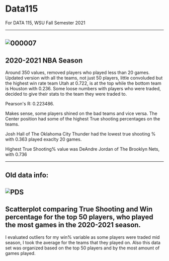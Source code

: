 # Data115
For DATA 115, WSU Fall Semester 2021

-------------------------------------------------------------------------------------------------------------------------------------
![000007](https://user-images.githubusercontent.com/91152880/144478800-318a665b-281c-4d7c-88bf-d201c72a5d75.png)
-------------------------------------------------------------------------------------------------------------------------------------
2020-2021 NBA Season
----------------------------------------------------------------------------------------------------------------------------------------
Around 350 values, removed players who played less than 20 games. 
Updated version with all the teams, not just 50 players, little convoluded but the highest win rate team Utah at 0.722, is at the top while the bottom team is Houston with 0.236. 
Some loose numbers with players who were traded, decided to give their stats to the team they were traded to.

 Pearson's R: 0.223486.

Makes sense, some players shined on the bad teams and vice versa.
The Center position had some of the highest True shooting percentages on the teams.

Josh Hall of The Oklahoma City Thunder had the lowest true shooting % with 0.363 played exaclty 20 games.

Highest True Shooting% value was DeAndre Jordan of The Brooklyn Nets, with 0.736

-----------------------------------------------------------------------------------------------------------------------------------
Old data info:
-----------------------------------------------------------------------------------------------------------------------------------
![PDS](https://user-images.githubusercontent.com/91152880/142282949-3ecde435-e6b0-46e8-a922-771906083eff.jpeg)
-----------------------------------------------------------------------------------------------------------------------------------
Scatterplot comparing True Shooting and Win percentage for the top 50 players, who played the most games in the 2020-2021 season.
-----------------------------------------------------------------------------------------------------------------------------------
I evaluated outliers for my win% variable as some players were traded mid season, I took the average for the teams that they played on. Also this data set was  organized based on the top 50 players and by the most amount of games played.
